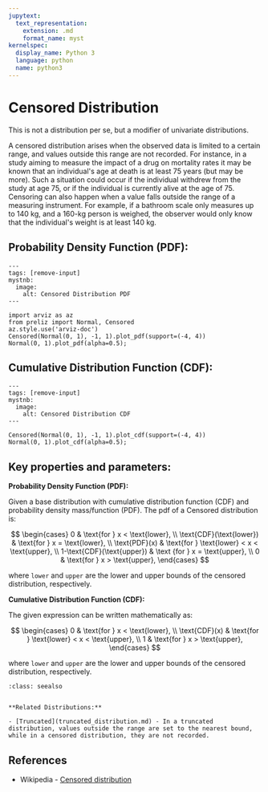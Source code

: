 ```yaml
---
jupytext:
  text_representation:
    extension: .md
    format_name: myst
kernelspec:
  display_name: Python 3
  language: python
  name: python3
---
```

# Censored Distribution

This is not a distribution per se, but a modifier of univariate distributions.

A censored distribution arises when the observed data is limited to a certain range, and values outside this range are not recorded. For instance, in a study aiming to measure the impact of a drug on mortality rates it may be known that an individual's age at death is at least 75 years (but may be more). Such a situation could occur if the individual withdrew from the study at age 75, or if the individual is currently alive at the age of 75. Censoring can also happen when a value falls outside the range of a measuring instrument. For example, if a bathroom scale only measures up to 140 kg, and a 160-kg person is weighed, the observer would only know that the individual's weight is at least 140 kg.


## Probability Density Function (PDF):

```{code-cell}
---
tags: [remove-input]
mystnb:
  image:
    alt: Censored Distribution PDF
---

import arviz as az
from preliz import Normal, Censored
az.style.use('arviz-doc')
Censored(Normal(0, 1), -1, 1).plot_pdf(support=(-4, 4))
Normal(0, 1).plot_pdf(alpha=0.5);
```

## Cumulative Distribution Function (CDF):

```{code-cell}
---
tags: [remove-input]
mystnb:
  image:
    alt: Censored Distribution CDF
---

Censored(Normal(0, 1), -1, 1).plot_cdf(support=(-4, 4))
Normal(0, 1).plot_cdf(alpha=0.5);
```


## Key properties and parameters:


**Probability Density Function (PDF):**

Given a base distribution with cumulative distribution function (CDF) and probability density mass/function (PDF). The pdf of a Censored distribution is:

$$
\begin{cases}
    0 & \text{for } x < \text{lower}, \\
    \text{CDF}(\text{lower}) & \text{for } x = \text{lower}, \\
    \text{PDF}(x) & \text{for } \text{lower} < x < \text{upper}, \\
    1-\text{CDF}(\text{upper}) & \text {for } x = \text{upper}, \\
    0 & \text{for } x > \text{upper},
\end{cases}
$$

where `lower` and `upper` are the lower and upper bounds of the censored distribution, respectively.

**Cumulative Distribution Function (CDF):**

The given expression can be written mathematically as:


$$
\begin{cases}
    0 & \text{for } x < \text{lower}, \\
    \text{CDF}(x) & \text{for } \text{lower} < x < \text{upper}, \\
    1 & \text{for } x > \text{upper},
\end{cases}
$$

where `lower` and `upper` are the lower and upper bounds of the censored distribution, respectively.


```{seealso}
:class: seealso


**Related Distributions:**

- [Truncated](truncated_distribution.md) - In a truncated distribution, values outside the range are set to the nearest bound, while in a censored distribution, they are not recorded.

```

## References

- Wikipedia - [Censored distribution](https://en.wikipedia.org/wiki/Censoring_(statistics))
